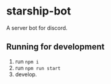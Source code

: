 # starship-bot
A server bot for discord.

## Running for development
1. run `npm i`
2. run `npm run start`
3. develop.